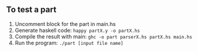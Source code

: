 ## To test a part
1. Uncomment block for the part in main.hs
2. Generate haskell code: ```happy partX.y -o partX.hs```
3. Compile the result with main: ```ghc -o part parserX.hs partX.hs main.hs```
4. Run the program: ```./part [input file name]```
